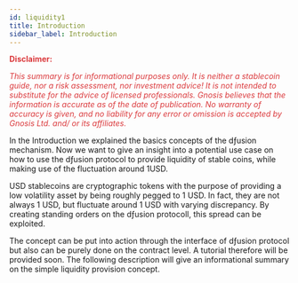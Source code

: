 ```yaml
---
id: liquidity1
title: Introduction
sidebar_label: Introduction
---
```


<span style="color:#DB3A3D">**Disclaimer:**</span>

<span style="color:#DB3A3D">*This summary is for informational purposes only. It is neither a stablecoin guide, nor a risk assessment, nor investment advice! It is not intended to substitute for the advice of licensed professionals. Gnosis believes that the information is accurate as of the date of publication. No warranty of accuracy is given, and no liability for any error or omission is accepted by Gnosis Ltd. and/ or its affiliates.*</span>
 
In the Introduction we explained the basics concepts of the dƒusion  mechanism. Now we want to give an insight into a potential use case on how to use the dƒusion protocol to provide liquidity of stable coins, while making use of the fluctuation around 1USD.  

USD stablecoins are cryptographic tokens with the purpose of providing a low volatility asset by being roughly pegged to 1 USD. In fact, they are not always 1 USD, but fluctuate around 1 USD with varying discrepancy. By creating standing orders on the dƒusion protocoll, this spread can be exploited. 

The concept can be put into action through the interface of dƒusion protocol but also can be purely done on the contract level. A tutorial therefore will be provided soon. The following description will give an informational summary on the simple liquidity provision concept. 
